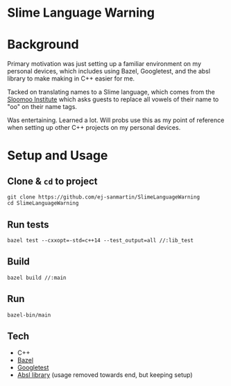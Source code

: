 # Slime Language Warning

# Background

Primary motivation was just setting up a familiar environment on my personal devices, which includes using Bazel, Googletest, and the absl library to make making in C++ easier for me.

Tacked on translating names to a Slime language, which comes from the [Sloomoo Institute](https://sloomooinstitute.com) which asks guests to replace all vowels of their name to "oo" on their name tags.

Was entertaining. Learned a lot. Will probs use this as my point of reference when setting up other C++ projects on my personal devices.

# Setup and Usage

## Clone & `cd` to project

```
git clone https://github.com/ej-sanmartin/SlimeLanguageWarning
cd SlimeLanguageWarning
```

## Run tests

```
bazel test --cxxopt=-std=c++14 --test_output=all //:lib_test
```

## Build

```
bazel build //:main
```

## Run

```
bazel-bin/main
```

## Tech

* C++
* [Bazel](https://bazel.build/)
* [Googletest](https://github.com/google/googletest)
* [Absl library](https://abseil.io/) (usage removed towards end, but keeping setup)